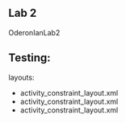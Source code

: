 <h2>Lab 2</h2>
OderonIanLab2


<h2>Testing:</h2>
layouts:
<ul>
<li>activity_constraint_layout.xml</li>
<li>activity_constraint_layout.xml</li>
<li>activity_constraint_layout.xml</li>
</ul>
